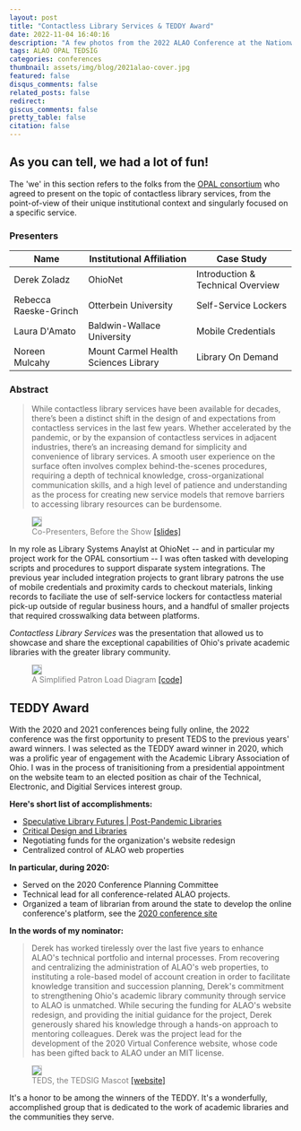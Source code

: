 ```yaml
---
layout: post
title: "Contactless Library Services & TEDDY Award"
date: 2022-11-04 16:40:16
description: "A few photos from the 2022 ALAO Conference at the Nationwide Conference Center"
tags: ALAO OPAL TEDSIG
categories: conferences
thumbnail: assets/img/blog/2021alao-cover.jpg
featured: false
disqus_comments: false
related_posts: false
redirect:
giscus_comments: false
pretty_table: false
citation: false
---
```


## As you can tell, we had a lot of fun!

The 'we' in this section refers to the folks from the [OPAL consortium](https://opal-libraries.org/) who agreed to present on the topic of contactless library services, from the point-of-view of their unique institutional context and singularly focused on a specific service.

### Presenters
| Name | Institutional Affiliation | Case Study |
|---|---| --- |
| Derek Zoladz | OhioNet | Introduction & Technical Overview |
| Rebecca Raeske-Grinch | Otterbein University | Self-Service Lockers |
| Laura D'Amato | Baldwin-Wallace University | Mobile Credentials |
| Noreen Mulcahy | Mount Carmel Health Sciences Library | Library On Demand |

### Abstract
> While contactless library services have been available for decades, there’s been a distinct shift in the design of and expectations from contactless services in the last few years. Whether accelerated by the pandemic, or by the expansion of contactless services in adjacent industries, there’s an increasing demand for simplicity and convenience of library services. A smooth user experience on the surface often involves complex behind-the-scenes procedures, requiring a depth of technical knowledge, cross-organizational communication skills, and a high level of patience and understanding as the process for creating new service models that remove barriers to accessing library resources can be burdensome.

<figure>
  <img style="border: 1px solid #bfbfbf;" src="presentation.jpg">
  <figcaption style="color:grey;">Co-Presenters, Before the Show <a href="../../publication/assets/contactless-library-services.pdf">[slides]</a></figcaption>
</figure>

In my role as Library Systems Anaylst at OhioNet -- and in particular my project work for the OPAL consortium -- I was often tasked with developing scripts and procedures to support disparate system integrations. The previous year included integration projects to grant library patrons the use of mobile credentials and proximity cards to checkout materials, linking records to faciliate the use of self-service lockers for contactless material pick-up outside of regular business hours, and a handful of smaller projects that required crosswalking data between platforms.

*Contactless Library Services* was the presentation that allowed us to showcase and share the exceptional capabilities of Ohio's private academic libraries with the greater library community.

<figure>
  <img style="border: 1px solid #bfbfbf;" src="graphviz-patron-load.png">
  <figcaption style="color:grey;">A Simplified Patron Load Diagram <a href="https://dreampuf.github.io/GraphvizOnline/?url=https://gist.githubusercontent.com/dzoladz/d9d7f8f3bf5021f7e983aa7dbfcd339d/raw/9b0445998406fc5f07d8a7abfb1a64c2e7c7a813/simplified-alao2022.gv">[code]</a></figcaption>
</figure>

## TEDDY Award

With the 2020 and 2021 conferences being fully online, the 2022 conference was the first opportunity to present TEDS to the previous years' award winners. I was selected as the TEDDY award winner in 2020, which was a prolific year of engagement with the Academic Library Association of Ohio. I was in the process of tranisitioning from a presidential appointment on the website team to an elected position as chair of the Technical, Electronic, and Digitial Services interest group.

**Here's short list of accomplishments:**
- [Speculative Library Futures | Post-Pandemic Libraries](https://futures.alaoweb.org/)
- [Critical Design and Libraries](https://tedsig.alaoweb.org/)
- Negotiating funds for the organization's website redesign
- Centralized control of ALAO web properties

**In particular, during 2020:**
- Served on the 2020 Conference Planning Committee
- Technical lead for all conference-related ALAO projects.
- Organized a team of librarian from around the state to develop the online conference's platform, see the [2020 conference site](https://2020.alaoweb.org/)

**In the words of my nominator:**
> Derek has worked tirelessly over the last five years to enhance ALAO's technical portfolio and internal processes. From recovering and centralizing the administration of ALAO's web properties, to instituting a role-based model of account creation in order to facilitate knowledge transition and succession planning, Derek's commitment to strengthening Ohio's academic library community through service to ALAO is unmatched. While securing the funding for ALAO's website redesign, and providing the initial guidance for the project, Derek generously shared his knowledge through a hands-on approach to mentoring colleagues. Derek was the project lead for the development of the 2020 Virtual Conference website, whose code has been gifted back to ALAO under an MIT license.

<figure>
  <img style="border: 1px solid #bfbfbf;" src="teds.jpg">
  <figcaption style="color:grey;">TEDS, the TEDSIG Mascot <a href="https://www.alaoweb.org/igs/tedsig/index.html">[website]</a></figcaption>
</figure>

It's a honor to be among the winners of the TEDDY. It's a wonderfully, accomplished group that is dedicated to the work of academic libraries and the communities they serve.
